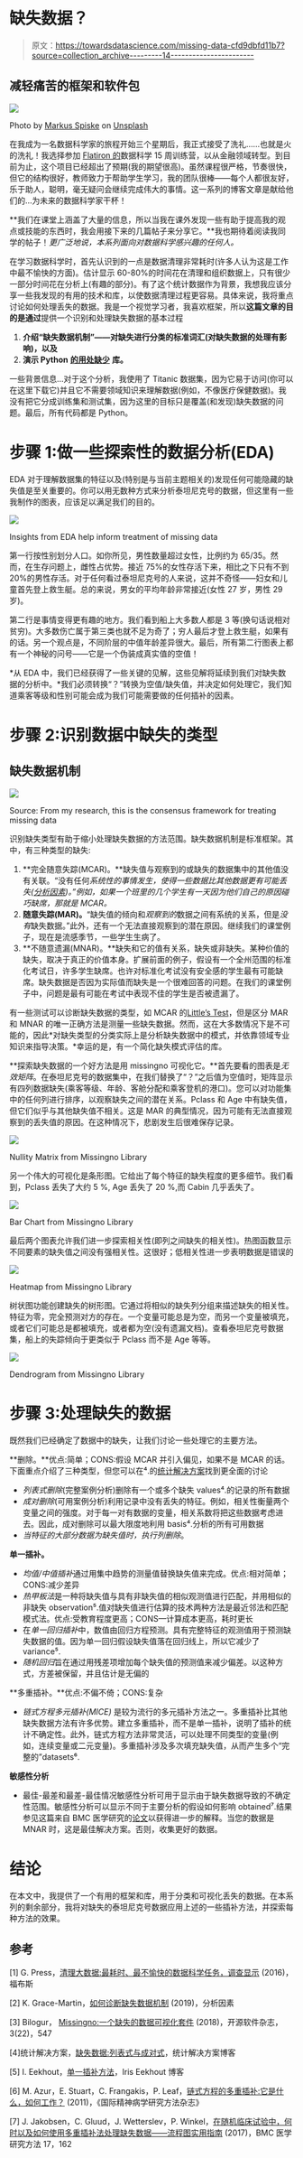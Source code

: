 # 缺失数据？

> 原文：<https://towardsdatascience.com/missing-data-cfd9dbfd11b7?source=collection_archive---------14----------------------->

## 减轻痛苦的框架和软件包

![](img/902aef267e0a5d2cc2207354510a4775.png)

Photo by [Markus Spiske](https://unsplash.com/@markusspiske?utm_source=medium&utm_medium=referral) on [Unsplash](https://unsplash.com?utm_source=medium&utm_medium=referral)

在我成为一名数据科学家的旅程开始三个星期后，我正式接受了洗礼……也就是火的洗礼！我选择参加 [Flatiron 的](https://flatironschool.com/career-courses/data-science-bootcamp/dc)数据科学 15 周训练营，以从金融领域转型。到目前为止，这个项目已经超出了预期(我的期望很高)。虽然课程很严格，节奏很快，但它的结构很好，教师致力于帮助学生学习，我的团队很棒——每个人都很友好，乐于助人，聪明，毫无疑问会继续完成伟大的事情。这一系列的博客文章是献给他们的…为未来的数据科学家干杯！

**我们在课堂上涵盖了大量的信息，所以当我在课外发现一些有助于提高我的观点或技能的东西时，我会用接下来的几篇帖子来分享它。**我也期待着阅读我同学的帖子！*更广泛地说，本系列面向对数据科学感兴趣的任何人。*

在学习数据科学时，首先认识到的一点是数据清理非常耗时(许多人认为这是工作中最不愉快的方面)。估计显示 60-80%的时间花在清理和组织数据上，只有很少一部分时间花在分析上(有趣的部分)。有了这个统计数据作为背景，我想我应该分享一些我发现的有用的技术和库，以使数据清理过程更容易。具体来说，我将重点讨论如何处理丢失的数据。我是一个视觉学习者，我喜欢框架，所以**这篇文章的目的是通过**提供一个识别和处理缺失数据的基本过程

1.  **介绍“缺失数据机制”——对缺失进行分类的标准词汇(对缺失数据的处理有影响)，以及**
2.  **演示 Python** [**的用处缺少**](https://github.com/ResidentMario/missingno) **库。**

一些背景信息…对于这个分析，我使用了 Titanic 数据集，因为它易于访问(你可以在这里下载它)并且它不需要领域知识来理解数据(例如，不像医疗保健数据)。我没有把它分成训练集和测试集，因为这里的目标只是覆盖(和发现)缺失数据的问题。最后，所有代码都是 Python。

# 步骤 1:做一些探索性的数据分析(EDA)

EDA 对于理解数据集的特征以及(特别是与当前主题相关的)发现任何可能隐藏的缺失值是至关重要的。你可以用无数种方式来分析泰坦尼克号的数据，但这里有一些我制作的图表，应该足以满足我们的目的。

![](img/aff492c9f300d63a27debd3608ae0860.png)

Insights from EDA help inform treatment of missing data

第一行按性别划分人口。如你所见，男性数量超过女性，比例约为 65/35。然而，在生存问题上，雌性占优势。接近 75%的女性存活下来，相比之下只有不到 20%的男性存活。对于任何看过泰坦尼克号的人来说，这并不奇怪——妇女和儿童首先登上救生艇。总的来说，男女的平均年龄非常接近(女性 27 岁，男性 29 岁)。

第二行是事情变得更有趣的地方。我们看到船上大多数人都是 3 等(换句话说相对贫穷)。大多数伤亡属于第三类也就不足为奇了；穷人最后才登上救生艇，如果有的话。另一个观点是，不同阶层的中值年龄差异很大。最后，所有第二行图表上都有一个神秘的问号——它是一个伪装成真实值的空值！

*从 EDA 中，我们已经获得了一些关键的见解，这些见解将延续到我们对缺失数据的分析中。*我们必须转换“？”转换为空值/缺失值，并决定如何处理它，我们知道乘客等级和性别可能会成为我们可能需要做的任何插补的因素。

# 步骤 2:识别数据中缺失的类型

## 缺失数据机制

![](img/851c8b3a6fb47b30b251c3c672f9cf15.png)

Source: From my research, this is the consensus framework for treating missing data

识别缺失类型有助于缩小处理缺失数据的方法范围。缺失数据机制是标准框架。其中，有三种类型的缺失:

1.  **完全随意失踪(MCAR)。**缺失值与观察到的或缺失的数据集中的其他值没有关联。“没有任何*系统性的事情发生，使得一些数据比其他数据更有可能丢失([分析因素](https://www.theanalysisfactor.com/missing-data-mechanism/))。”例如，如果一个班里的几个学生有一天因为他们自己的原因碰巧缺席，那就是 MCAR。*
2.  **随意失踪(MAR)。**“缺失值的倾向和*观察到的*数据之间有系统的关系，但是*没有*缺失数据。”此外，还有一个无法直接观察到的潜在原因。继续我们的课堂例子，现在是流感季节，一些学生生病了。
3.  **不随意遗漏(MNAR)。**缺失和它的值有关系，缺失或非缺失。某种价值的缺失，取决于真正的价值本身。扩展前面的例子，假设有一个全州范围的标准化考试日，许多学生缺席。也许对标准化考试没有安全感的学生最有可能缺席。缺失数据是否因为实际值而缺失是一个很难回答的问题。在我们的课堂例子中，问题是最有可能在考试中表现不佳的学生是否被遗漏了。

有一些测试可以诊断缺失数据的类型，如 MCAR 的[Little’s Test](https://wiki.q-researchsoftware.com/wiki/Missing_Data_-_Little%27s_MCAR_Test)，但是区分 MAR 和 MNAR 的唯一正确方法是测量一些缺失数据。然而，这在大多数情况下是不可能的，因此*对缺失类型的分类实际上是分析缺失数据中的模式，并依靠领域专业知识来指导决策。*幸运的是，有一个简化缺失模式评估的库。

**探索缺失数据的一个好方法是用 missingno 可视化它。**首先要看的图表是*无效矩阵*。在泰坦尼克号的数据集中，在我们替换了“？”之后值为空值时，矩阵显示有四列数据缺失(乘客等级、年龄、客舱分配和乘客登机的港口)。您可以对功能集中的任何列进行排序，以观察缺失之间的潜在关系。Pclass 和 Age 中有缺失值，但它们似乎与其他缺失值不相关。这是 MAR 的典型情况，因为可能有无法直接观察到的丢失值的原因。在这种情况下，悲剧发生后很难保存记录。

![](img/a7eda95d31c1c34268ba6ef3e1f8a9a2.png)

Nullity Matrix from Missingno Library

另一个伟大的可视化是条形图。它给出了每个特征的缺失程度的更多细节。我们看到，Pclass 丢失了大约 5 %, Age 丢失了 20 %,而 Cabin 几乎丢失了。

![](img/ff46caebe4072af076c1a7cff0632df7.png)

Bar Chart from Missingno Library

最后两个图表允许我们进一步探索相关性(即列之间缺失的相关性)。热图函数显示不同要素的缺失值之间没有强相关性。这很好；低相关性进一步表明数据是错误的

![](img/c46a3396b44fee6038ad398cfdfbaf80.png)

Heatmap from Missingno Library

树状图功能创建缺失的树形图。它通过将相似的缺失列分组来描述缺失的相关性。特征为零，完全预测对方的存在。一个变量可能总是为空，而另一个变量被填充，或者它们可能总是都被填充，或者都为空(没有遗漏文档)。查看泰坦尼克号数据集，船上的失踪倾向于更类似于 Pclass 而不是 Age 等等。

![](img/72be877c53b14771b6ebc5543b78d84a.png)

Dendrogram from Missingno Library

# 步骤 3:处理缺失的数据

既然我们已经确定了数据中的缺失，让我们讨论一些处理它的主要方法。

**删除。**优点:简单；CONS:假设 MCAR 并引入偏见，如果不是 MCAR 的话。下面重点介绍了三种类型，但您可以在⁴.的[统计解决方案](https://www.statisticssolutions.com/missing-data-listwise-vs-pairwise/)找到更全面的讨论

*   *列表式删除*(完整案例分析)删除有一个或多个缺失 values⁴.的记录的所有数据
*   *成对删除*(可用案例分析)利用记录中没有丢失的特征。例如，相关性衡量两个变量之间的强度。对于每一对有数据的变量，相关系数将把这些数据考虑进去。因此，成对删除可以最大限度地利用 basis⁴.分析的所有可用数据
*   *当特征的大部分数据为缺失值时，执行列删除*。

**单一插补。**

*   *均值/中值插补*通过用集中趋势的测量值替换缺失值来完成。优点:相对简单；CONS:减少差异
*   *热甲板法*是一种将缺失值与具有非缺失值的相似观测值进行匹配，并用相似的非缺失 observation⁵.值对缺失值进行估算的技术两种方法是最近邻法和匹配模式法。优点:受教育程度更高；CONS—计算成本更高，耗时更长
*   在*单一回归插补*中，数值由回归方程预测。具有完整特征的观测值用于预测缺失数据的值。因为单一回归假设缺失值落在回归线上，所以它减少了 variance⁵.
*   *随机回归*旨在通过用残差项增加每个缺失值的预测值来减少偏差。以这种方式，方差被保留，并且估计是无偏的

**多重插补。**优点:不偏不倚；CONS:复杂

*   *链式方程多元插补(MICE)* 是较为流行的多元插补方法之一。多重插补比其他缺失数据方法有许多优势。建立多重插补，而不是单一插补，说明了插补的统计不确定性。此外，链式方程方法非常灵活，可以处理不同类型的变量(例如，连续变量或二元变量)。多重插补涉及多次填充缺失值，从而产生多个“完整的”datasets⁶.

**敏感性分析**

*   最佳-最差和最差-最佳情况敏感性分析可用于显示由于缺失数据导致的不确定性范围。敏感性分析可以显示不同于主要分析的假设如何影响 obtained⁷.结果参见这篇来自 BMC 医学研究的[论文](https://bmcmedresmethodol.biomedcentral.com/articles/10.1186/s12874-017-0442-1)以获得进一步的解释。当您的数据是 MNAR 时，这是最佳解决方案。否则，收集更好的数据。

# 结论

在本文中，我提供了一个有用的框架和库，用于分类和可视化丢失的数据。在本系列的剩余部分，我将对缺失的泰坦尼克号数据应用上述的一些插补方法，并探索每种方法的效果。

## 参考

[1] G. Press，[清理大数据:最耗时、最不愉快的数据科学任务，调查显示](https://www.forbes.com/sites/gilpress/2016/03/23/data-preparation-most-time-consuming-least-enjoyable-data-science-task-survey-says/#75fde61e6f63) (2016)，福布斯

[2] K. Grace-Martin，[如何诊断缺失数据机制](https://www.theanalysisfactor.com/missing-data-mechanism/) (2019)，分析因素

[3] Bilogur， [Missingno:一个缺失的数据可视化套件](https://joss.theoj.org/papers/10.21105/joss.00547) (2018)，开源软件杂志，3(22)，547

[4]统计解决方案，[缺失数据:列表式与成对式](https://www.statisticssolutions.com/missing-data-listwise-vs-pairwise/)，统计解决方案博客

[5] I. Eekhout，[单一插补方法](https://www.iriseekhout.com/missing-data/missing-data-methods/imputation-methods/)，Iris Eekhout 博客

[6] M. Azur，E. Stuart，C. Frangakis，P. Leaf，[链式方程的多重插补:它是什么，如何工作？](https://www.ncbi.nlm.nih.gov/pmc/articles/PMC3074241/) (2011)，《国际精神病学研究方法杂志》

[7] J. Jakobsen，C. Gluud，J. Wetterslev，P. Winkel，[在随机临床试验中，何时以及如何使用多重插补法处理缺失数据——流程图实用指南](https://bmcmedresmethodol.biomedcentral.com/articles/10.1186/s12874-017-0442-1#citeas) (2017)，BMC 医学研究方法 17，162